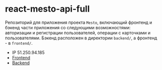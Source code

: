 # react-mesto-api-full
Репозиторий для приложения проекта `Mesto`, включающий фронтенд и бэкенд части приложения со следующими возможностями: авторизации и регистрации пользователей, операции с карточками и пользователями. Бэкенд расположен в директории `backend/`, а фронтенд - в `frontend/`.

* IP  51.250.94.185
* [Frontend](https://pastukhovoa.nomoredomains.club)
* [Backend](https://pastukhovoa.nomoredomains.club)
